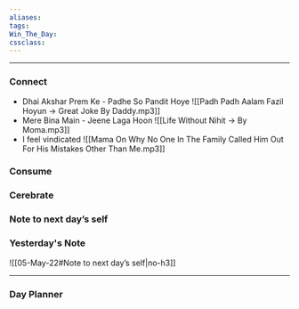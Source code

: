 ```yaml
---
aliases:  
tags:
Win_The_Day:  
cssclass:
---
```

---

### Connect 
- Dhai Akshar Prem Ke - Padhe So Pandit Hoye
![[Padh Padh Aalam Fazil Hoyun → Great Joke By Daddy.mp3]]
- Mere Bina Main - Jeene Laga Hoon
![[Life Without Nihit → By Moma.mp3]]
- I feel vindicated
![[Mama On Why No One In The Family Called Him Out For His Mistakes Other Than Me.mp3]]
### Consume
### Cerebrate
### Note to next day’s self
### Yesterday's Note
 ![[05-May-22#Note to next day’s self|no-h3]]

--- 
### Day Planner

